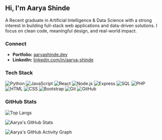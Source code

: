 ## Hi, I'm Aarya Shinde

A Recent graduate in Artificial Intelligence & Data Science with a strong interest in building full-stack web applications and data-driven solutions. I focus on clean code, meaningful design, and real-world impact.

### Connect
- **Portfolio:** [aaryashinde.dev](https://aaryashinde.netlify.app/) 
- **LinkedIn:** [linkedin.com/in/aarya-shinde](https://www.linkedin.com/in/aarya-shinde-2681a6232/)

### Tech Stack
![Python](https://img.shields.io/badge/Python-3776AB?style=for-the-badge&logo=python&logoColor=white)
![JavaScript](https://img.shields.io/badge/JavaScript-F7DF1E?style=for-the-badge&logo=javascript&logoColor=black)
![React](https://img.shields.io/badge/React-20232A?style=for-the-badge&logo=react&logoColor=61DAFB)
![Node.js](https://img.shields.io/badge/Node.js-339933?style=for-the-badge&logo=nodedotjs&logoColor=white)
![Express](https://img.shields.io/badge/Express-000000?style=for-the-badge&logo=express&logoColor=white)
![SQL](https://img.shields.io/badge/SQL-4479A1?style=for-the-badge&logo=mysql&logoColor=white)
![PHP](https://img.shields.io/badge/PHP-777BB4?style=for-the-badge&logo=php&logoColor=white)
![HTML](https://img.shields.io/badge/HTML-E34F26?style=for-the-badge&logo=html5&logoColor=white)
![CSS](https://img.shields.io/badge/CSS-1572B6?style=for-the-badge&logo=css3&logoColor=white)
![Bootstrap](https://img.shields.io/badge/Bootstrap-563D7C?style=for-the-badge&logo=bootstrap&logoColor=white)
![Git](https://img.shields.io/badge/Git-F05032?style=for-the-badge&logo=git&logoColor=white)
![GitHub](https://img.shields.io/badge/GitHub-181717?style=for-the-badge&logo=github&logoColor=white)

### GitHub Stats
<!--![Aarya's GitHub Stats](https://github-readme-stats.vercel.app/api?username=Aarya-Shinde&show_icons=true&count_private=true&include_all_commits=true&hide=stars&theme=default)  -->
![Top Langs](https://github-readme-stats.vercel.app/api/top-langs/?username=Aarya-Shinde&layout=compact&theme=default)


<!-- GitHub Stats with Total Commits & Repos -->
![Aarya's GitHub Stats](https://github-readme-stats.vercel.app/api?username=Aarya-Shinde&show_icons=true&count_private=false&hide=stars,prs,issues&theme=default)

<!-- Optional fallback for commit graph -->
![Aarya's GitHub Activity Graph](https://github-readme-activity-graph.vercel.app/graph?username=Aarya-Shinde&theme=github)


